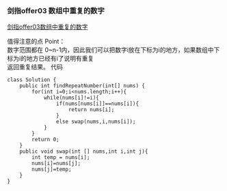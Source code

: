 ### 剑指offer03  数组中重复的数字

[剑指offer03数组中重复的数字](https://leetcode-cn.com/problems/shu-zu-zhong-zhong-fu-de-shu-zi-lcof/)

值得注意的点 Point：  
数字范围都在 0~n-1内，因此我们可以把数字i放在下标为i的地方，如果数组中下标为i的地方已经有i了说明有重复  
返回重复结果。
代码
```
class Solution {
    public int findRepeatNumber(int[] nums) {
        for(int i=0;i<nums.length;i++){
            while(nums[i]!=i){
                if(nums[nums[i]]==nums[i]){
                    return nums[i];
                }
                else swap(nums,i,nums[i]);
            }
        }
        return 0;
    }
    public void swap(int [] nums,int i,int j){
        int temp = nums[i];
        nums[i]=nums[j];
        nums[j]=temp;
    }
}
```
